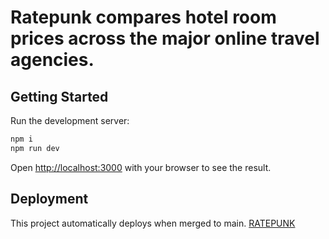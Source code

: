 # Ratepunk compares hotel room prices across the major online travel agencies.

## Getting Started

Run the development server:

```bash
npm i
npm run dev
```

Open [http://localhost:3000](http://localhost:3000) with your browser to see the result.

## Deployment

This project automatically deploys when merged to main.
[RATEPUNK](https://rate-punk.netlify.app/)






